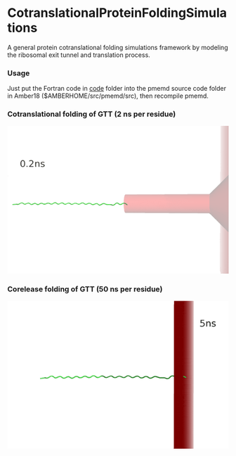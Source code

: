 # CotranslationalProteinFoldingSimulations
A general protein cotranslational folding simulations framework by modeling the ribosomal exit tunnel and translation process.

### Usage
Just put the Fortran code in [code](https://github.com/PengTao-HUST/CotranslationalProteinFoldingSimulations/tree/master/code) folder into the pmemd source code folder in Amber18 ($AMBERHOME/src/pmemd/src), then recompile pmemd.

### Cotranslational folding of GTT (2 ns per residue)
![Cotranslational folding of GTT](https://github.com/PengTao-HUST/CotranslationalProteinFoldingSimulations/blob/master/movies/MovieS2_CTF-2.gif)

### Corelease folding of GTT (50 ns per residue)
![Corelease folding of GTT](https://github.com/PengTao-HUST/CotranslationalProteinFoldingSimulations/blob/master/movies/MovieS1_CRF-50.gif)
